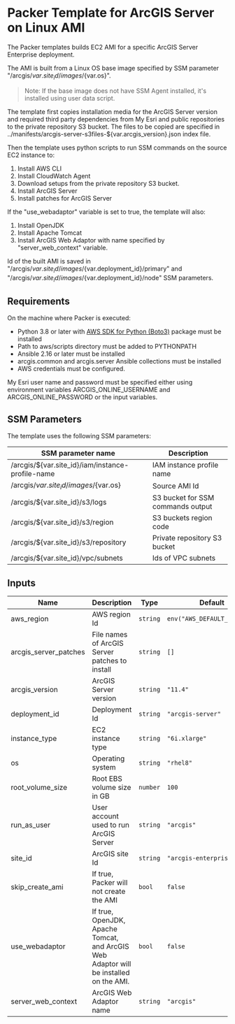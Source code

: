 # Packer Template for ArcGIS Server on Linux AMI

The Packer templates builds EC2 AMI for a specific ArcGIS Server Enterprise deployment.

The AMI is built from a Linux OS base image specified by SSM parameter "/arcgis/${var.site_id}/images/${var.os}".

> Note: If the base image does not have SSM Agent installed, it's installed using user data script.

The template first copies installation media for the ArcGIS Server version and required third party dependencies from My Esri and public repositories to the private repository S3 bucket. The files to be copied are  specified in ../manifests/arcgis-server-s3files-${var.arcgis_version}.json index file.

Then the template uses python scripts to run SSM commands on the source EC2 instance to:

1. Install AWS CLI
2. Install CloudWatch Agent
3. Download setups from the private repository S3 bucket.
4. Install ArcGIS Server
5. Install patches for ArcGIS Server

If the "use_webadaptor" variable is set to true, the template will also:

1. Install OpenJDK
2. Install Apache Tomcat
3. Install ArcGIS Web Adaptor with name specified by "server_web_context" variable.

Id of the built AMI is saved in "/arcgis/${var.site_id}/images/${var.deployment_id}/primary" and "/arcgis/${var.site_id}/images/${var.deployment_id}/node" SSM parameters.

## Requirements

On the machine where Packer is executed:

* Python 3.8 or later with [AWS SDK for Python (Boto3)](https://aws.amazon.com/sdk-for-python/) package must be installed
* Path to aws/scripts directory must be added to PYTHONPATH
* Ansible 2.16 or later must be installed
* arcgis.common and arcgis.server Ansible collections must be installed
* AWS credentials must be configured.

My Esri user name and password must be specified either using environment variables ARCGIS_ONLINE_USERNAME and ARCGIS_ONLINE_PASSWORD or the input variables.

## SSM Parameters

The template uses the following SSM parameters:

| SSM parameter name | Description |
|--------------------|-------------|
| /arcgis/${var.site_id}/iam/instance-profile-name | IAM instance profile name |
| /arcgis/${var.site_id}/images/${var.os} | Source AMI Id|
| /arcgis/${var.site_id}/s3/logs | S3 bucket for SSM commands output |
| /arcgis/${var.site_id}/s3/region | S3 buckets region code |
| /arcgis/${var.site_id}/s3/repository | Private repository S3 bucket |
| /arcgis/${var.site_id}/vpc/subnets | Ids of VPC subnets |

## Inputs

| Name | Description | Type | Default | Required |
|------|-------------|------|---------|:--------:|
| aws_region | AWS region Id | `string` | `env("AWS_DEFAULT_REGION")` | no |
| arcgis_server_patches | File names of ArcGIS Server patches to install | `string` | `[]` | no |
| arcgis_version | ArcGIS Server version | `string` | `"11.4"` | no |
| deployment_id | Deployment Id | `string` | `"arcgis-server"` | no |
| instance_type | EC2 instance type | `string` | `"6i.xlarge"` | no |
| os | Operating system | `string` | `"rhel8"` | no |
| root_volume_size | Root EBS volume size in GB | `number` | `100` | no |
| run_as_user | User account used to run ArcGIS Server | `string` | `"arcgis"` | no |
| site_id | ArcGIS site Id | `string` | `"arcgis-enterprise"` | no |
| skip_create_ami | If true, Packer will not create the AMI | `bool` | `false` | no |
| use_webadaptor | If true, OpenJDK, Apache Tomcat, and ArcGIS Web Adaptor will be installed on the AMI. | `bool` | `false` | no |
| server_web_context | ArcGIS Web Adaptor name | `string` | `"arcgis"` | no |
